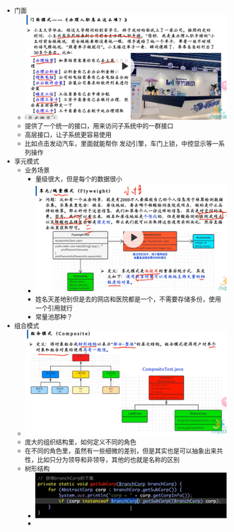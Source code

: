 - 门面
	- ![image.png](../assets/image_1711537891782_0.png)
	- 提供了一个统一的接口，用来访问子系统中的一群接口
	- 高层接口，让子系统更容易使用
	- 比如点击发动汽车，里面就能帮你 发动引擎，车门上锁，中控显示等一系列操作
- 享元模式
	- 业务场景
		- 量级很大，但是每个的数据很小
		- ![image.png](../assets/image_1711538398278_0.png)
		- 姓名天差地别但是去的网店和医院都是一个，不需要存储多份，使用一个引用就行
		- 常量池那种？
- 组合模式
	- ![image.png](../assets/image_1711538790307_0.png)
	- 庞大的组织结构里，如何定义不同的角色
	- 在不同的角色里，虽然有一些细微的差别，但是其实也是可以抽象出来共性，比如只分为领导和非领导，其他的也就是名称的区别
	- 树形结构
		- ![image.png](../assets/image_1711539107991_0.png)
		-